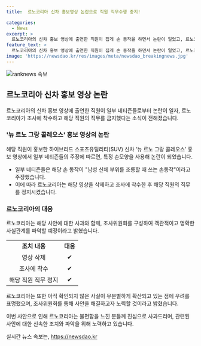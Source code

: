 ```yaml
---
title:  르노코리아 신차 홍보영상 논란으로 직원 직무수행 중지!

categories:
  - News
excerpt: >
  르노코리아의 신차 홍보 영상에 출연한 직원이 집게 손 동작을 하면서 논란이 일었고, 르노코리아가 조사에 착수하고 해당 직원의 직무를 금지했습니다. 영상에서 장면을 캡처한 네티즌들은 해당 동작이 남성 신체 부위를 조롱하는 것으로 해석하며 이를 온라인 커뮤니티에 올렸습니다. 르노코리아는 관련 영상 삭제 후 조사에 착수하고, 해당 직원의 직무를 정지시키고 사과문을 발표했습니다. 조사위원회를 구성하여 사실관계를 파악할 예정이며, 불분별한 사실 확산에 우려를 표명했습니다.
feature_text: >
  르노코리아의 신차 홍보 영상에 출연한 직원이 집게 손 동작을 하면서 논란이 일었고, 르노코리아가 조사에 착수하고 해당 직원의 직무를 금지했습니다. 영상에서 장면을 캡처한 네티즌들은 해당 동작이 남성 신체 부위를 조롱하는 것으로 해석하며 이를 온라인 커뮤니티에 올렸습니다. 르노코리아는 관련 영상 삭제 후 조사에 착수하고, 해당 직원의 직무를 정지시키고 사과문을 발표했습니다. 조사위원회를 구성하여 사실관계를 파악할 예정이며, 불분별한 사실 확산에 우려를 표명했습니다.
image: 'https://newsdao.kr/res/images/meta/newsdao_breakingnews.jpg'
---
```


<p><img src="https://newsdao.kr/res/images/meta/newsdao_breakingnews.jpg" alt="ranknews 속보" /></p>

<h2 data-ke-size="size26">르노코리아 신차 홍보 영상 논란</h2>

<p data-ke-size="size16">르노코리아의 신차 홍보 영상에 출연한 직원이 일부 네티즌들로부터 논란이 일자, 르노코리아가 조사에 착수하고 해당 직원의 직무를 금지했다는 소식이 전해졌습니다.</p>

<h3>'뉴 르노 그랑 콜레오스' 홍보 영상의 논란</h3>

<p data-ke-size="size16">해당 직원이 홍보한 하이브리드 스포츠유틸리티(SUV) 신차 ‘뉴 르노 그랑 콜레오스’ 홍보 영상에서 일부 네티즌들의 주장에 따르면, 특정 손모양을 사용해 논란이 되었습니다.</p>

<ul>
<li>일부 네티즌들은 해당 손 동작이 "남성 신체 부위를 조롱할 때 쓰는 손동작"이라고 주장했습니다.</li>
<li>이에 따라 르노코리아는 해당 영상을 삭제하고 조사에 착수한 후 해당 직원의 직무를 정지시켰습니다.</li>
</ul>

<h3>르노코리아의 대응</h3>

<p data-ke-size="size16">르노코리아는 해당 사안에 대한 사과와 함께, 조사위원회를 구성하여 객관적이고 명확한 사실관계를 파악할 예정이라고 밝혔습니다.</p>

<table>
  <tr>
    <td style="text-align: center; height: 17px;"><b>조치 내용</b></td>
    <td style="text-align: center; height: 17px;"><b>대응</b></td>
  </tr>
  <tr>
    <td style="text-align: center; height: 17px;">영상 삭제</td>
    <td style="text-align: center; height: 17px;">✔</td>
  </tr>
  <tr>
    <td style="text-align: center; height: 17px;">조사에 착수</td>
    <td style="text-align: center; height: 17px;">✔</td>
  </tr>
  <tr>
    <td style="text-align: center; height: 17px;">해당 직원 직무 정지</td>
    <td style="text-align: center; height: 17px;">✔</td>
  </tr>
</table>

<p data-ke-size="size16">르노코리아는 또한 아직 확인되지 않은 사실이 무분별하게 확산되고 있는 점에 우려를 표명했으며, 조사위원회를 통해 사안을 해결하고자 노력할 것이라고 밝혔습니다.</p>

<p data-ke-size="size16">이번 사안으로 인해 르노코리아는 불편함을 느낀 분들께 진심으로 사과드리며, 관련된 사안에 대한 신속한 조치와 파악을 위해 노력하고 있습니다.</p>
실시간 뉴스 속보는, <a href="https://newsdao.kr" rel="dofollow">https://newsdao.kr</a>


